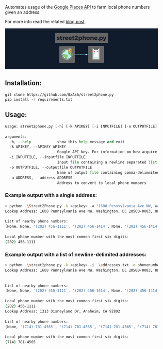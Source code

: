 Automates usage of the [Google Places API](https://developers.google.com/places/web-service/overview) to farm local phone numbers given an address.

For more info read the related [blog post](https://0xash.io/2020-12-14-Farming-phone-numbers-with-Python-and-the-Google-Places-API/).

![header](street2phone2.png)

## Installation:
```
git clone https://github.com/0xAsh/street2phone.py
pip install -r requirements.txt
```

## Usage:

```python
usage: street2phone.py [-h] [-k APIKEY] [-i INPUTFILE] [-o OUTPUTFILE] [-a ADDRESS]

arguments:
  -h, --help            show this help message and exit
  -k APIKEY, --APIKEY APIKEY
                        Google API key. For information on how acquire one refer to: https://developers.google.com/maps/documentation/javascript/get-api-key
  -i INPUTFILE, --inputfile INPUTFILE
                        Input file containing a newline separated list of addresses
  -o OUTPUTFILE, --outputfile OUTPUTFILE
                        Name of output file containing comma-delimmited list addresses and a given phone number
  -a ADDRESS, --address ADDRESS
                        Address to convert to local phone numbers
```

### Example output with a single address:
```bash
> python .\Street2Phone.py -k <apikey> -a "1600 Pennsylvania Ave NW, Washington, DC 20500-0003, United States"
Lookup Address: 1600 Pennsylvania Ave NW, Washington, DC 20500-0003, United States

List of nearby phone numbers:
[None, None, '(202) 456-1111', '(202) 456-1414', None, '(202) 456-1414', None, '(800) 488-3111', None, '(987) 654-3210', None, None, None, '(202) 555-0133', '(202) 456-1111', '(202) 456-1111', None, None]

Local phone number with the most common first six digits:
(202) 456-1111
```
### Example output with a list of newline-delimited addresses:
```bash
> python .\street2phone.py -k <apikey> -i .\addresses.txt -o phonenumbers.txt
Lookup Address: 1600 Pennsylvania Ave NW, Washington, DC 20500-0003, United States


List of nearby phone numbers:
[None, None, '(202) 456-1111', '(202) 456-1414', None, '(202) 456-1414', None, '(800) 488-3111', None, '(987) 654-3210', None, None, None, '(202) 555-0133', '(202) 456-1111', '(202) 456-1111', None, None]

Local phone number with the most common first six digits:
(202) 456-1111
Lookup Address: 1313 Disneyland Dr, Anaheim, CA 92802

List of nearby phone numbers:
[None, '(714) 781-4565', '(714) 781-4565', '(714) 781-4565', '(714) 781-4565', None, '(714) 781-4636', '(714) 781-4000', None, '(888) 758-4389', '(888) 758-4389', None]

Local phone number with the most common first six digits:
(714) 781-4565
```
